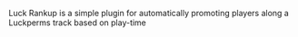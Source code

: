 Luck Rankup is a simple plugin for automatically promoting players along a Luckperms track based on play-time
